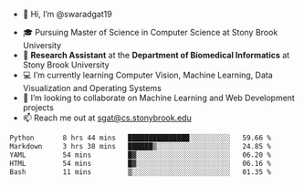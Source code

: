 - 👋 Hi, I’m @swaradgat19
<!-- - 👀 I’m interested in  -->
- 🎓 Pursuing Master of Science in Computer Science at Stony Brook University
- :microscope: **Research Assistant** at the **Department of Biomedical Informatics** at Stony Brook University 
- 💻 I’m currently learning Computer Vision, Machine Learning, Data Visualization and Operating Systems
- 💞️ I’m looking to collaborate on Machine Learning and Web Development projects 
- 📫 Reach me out at sgat@cs.stonybrook.edu

<!--START_SECTION:waka-->

```txt
Python       8 hrs 44 mins   ███████████████░░░░░░░░░░   59.66 %
Markdown     3 hrs 38 mins   ██████▒░░░░░░░░░░░░░░░░░░   24.85 %
YAML         54 mins         █▓░░░░░░░░░░░░░░░░░░░░░░░   06.20 %
HTML         54 mins         █▓░░░░░░░░░░░░░░░░░░░░░░░   06.16 %
Bash         11 mins         ▒░░░░░░░░░░░░░░░░░░░░░░░░   01.35 %
```

<!--END_SECTION:waka-->

<!---
swaradgat19/swaradgat19 is a ✨ special ✨ repository because its `README.md` (this file) appears on your GitHub profile.
You can click the Preview link to take a look at your changes.
--->
